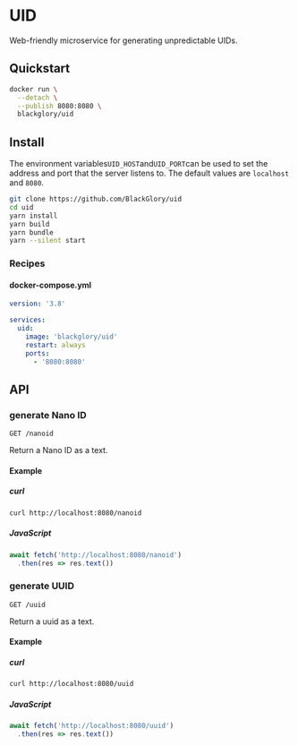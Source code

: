 # UID
Web-friendly microservice for generating unpredictable UIDs.

## Quickstart
```sh
docker run \
  --detach \
  --publish 8080:8080 \
  blackglory/uid
```

## Install
The environment variables`UID_HOST`and`UID_PORT`can be used to set the address and port
that the server listens to.
The default values are `localhost` and `8080`.

```sh
git clone https://github.com/BlackGlory/uid
cd uid
yarn install
yarn build
yarn bundle
yarn --silent start
```

### Recipes
#### docker-compose.yml
```yaml
version: '3.8'

services:
  uid:
    image: 'blackglory/uid'
    restart: always
    ports:
      - '8080:8080'
```

## API
### generate Nano ID
`GET /nanoid`

Return a Nano ID as a text.

#### Example
##### curl
```sh
curl http://localhost:8080/nanoid
```

##### JavaScript
```js
await fetch('http://localhost:8080/nanoid')
  .then(res => res.text())
```

### generate UUID
`GET /uuid`

Return a uuid as a text.

#### Example
##### curl
```sh
curl http://localhost:8080/uuid
```

##### JavaScript
```js
await fetch('http://localhost:8080/uuid')
  .then(res => res.text())
```
